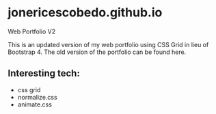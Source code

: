 # jonericescobedo.github.io
Web Portfolio V2

This is an updated version of my web portfolio using CSS Grid in lieu of Bootstrap 4. The old version of the portfolio can be found here.

## Interesting tech:
- css grid
- normalize.css
- animate.css
